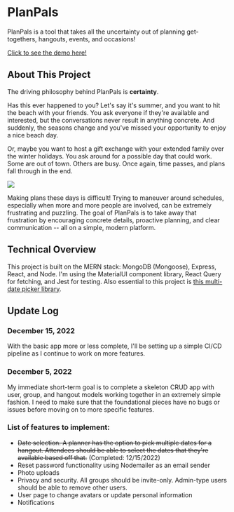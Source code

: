 # PlanPals

PlanPals is a tool that takes all the uncertainty out of planning get-togethers, hangouts, events, and occasions! 

[Click to see the demo here!](https://www.plan-pals.com)

## About This Project

The driving philosophy behind PlanPals is __certainty__. 

Has this ever happened to you? Let's say it's summer, and you want to hit the beach with your friends. You ask everyone if they're available and interested, but the conversations never result in anything concrete. And suddenly, the seasons change and you've missed your opportunity to enjoy a nice beach day.

Or, maybe you want to host a gift exchange with your extended family over the winter holidays. You ask around for a possible day that could work. Some are out of town. Others are busy. Once again, time passes, and plans fall through in the end. 

<img src="https://media.tenor.com/YqmVYr-_c8QAAAAC/itysl-happened.gif">

Making plans these days is difficult! Trying to maneuver around schedules, especially when more and more people are involved, can be extremely frustrating and puzzling. The goal of PlanPals is to take away that frustration by encouraging concrete details, proactive planning, and clear communication -- all on a simple, modern platform. 

## Technical Overview

This project is built on the MERN stack: MongoDB (Mongoose), Express, React, and Node. I'm using the MaterialUI component library, React Query for fetching, and Jest for testing. Also essential to this project is [this multi-date picker library](https://shahabyazdi.github.io/react-multi-date-picker/).

## Update Log


### December 15, 2022
With the basic app more or less complete, I'll be setting up a simple CI/CD pipeline as I continue to work on more features. 

### December 5, 2022

My immediate short-term goal is to complete a skeleton CRUD app with user, group, and hangout models working together in an extremely simple fashion. I need to make sure that the foundational pieces have no bugs or issues before moving on to more specific features. 

### List of features to implement:
* ~~Date selection. A planner has the option to pick multiple dates for a hangout. Attendees should be able to select the dates that they're available based off that.~~ (Completed: 12/15/2022)
* Reset password functionality using Nodemailer as an email sender
* Photo uploads
* Privacy and security. All groups should be invite-only. Admin-type users should be able to remove other users.
* User page to change avatars or update personal information
* Notifications


